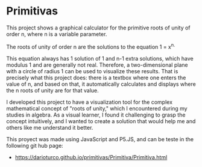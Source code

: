 # Primitivas

This project shows a graphical calculator for the primitive roots of unity of order n, where n is a variable parameter.

The roots of unity of order n are the solutions to the equation 1 = x<sup>n.

This equation always has 1 solution of 1 and n-1 extra solutions, which have modulus 1 and are generally not real. Therefore, a two-dimensional plane with a circle of radius 1 can be used to visualize these results. That is precisely what this project does: there is a textbox where one enters the value of n, and based on that, it automatically calculates and displays where the n roots of unity are for that value.

I developed this project to have a visualization tool for the complex mathematical concept of "roots of unity," which I encountered during my studies in algebra. As a visual learner, I found it challenging to grasp the concept intuitively, and I wanted to create a solution that would help me and others like me understand it better.

This proyect was made using JavaScript and P5.JS, and can be teste in the following git hub page:
  - https://darioturco.github.io/primitivas/Primitiva/Primitiva.html
